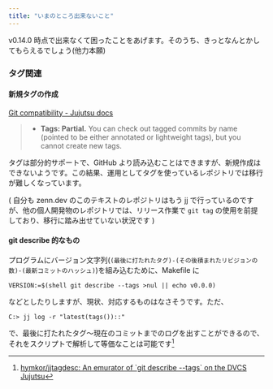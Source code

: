 ```yaml
---
title: "いまのところ出来ないこと"
---
```

v0.14.0 時点で出来なくて困ったことをあげます。そのうち、きっとなんとかしてもらえるでしょう(他力本願)

### タグ関連

#### 新規タグの作成

[Git compatibility - Jujutsu docs](https://martinvonz.github.io/jj/v0.14.0/git-compatibility/#supported-features)
> * **Tags: Partial.** You can check out tagged commits by name (pointed to be either annotated or lightweight tags), but you cannot create new tags.

タグは部分的サポートで、GitHub より読み込むことはできますが、新規作成はできないようです。この結果、運用としてタグを使っているレポジトリでは移行が難しくなっています。

( 自分も zenn.dev のこのテキストのレポジトリはもう jj で行っているのですが、他の個人開発物のレポジトリでは、リリース作業で `git tag` の使用を前提しており、移行に踏み出せていない状況です )

#### git describe 的なもの

プログラムにバージョン文字列(`(最後に打たれたタグ)-(その後積まれたリビジョンの数)-(最新コミットのハッシュ)`)を組み込むために、Makefile に

```
VERSION:=$(shell git describe --tags >nul || echo v0.0.0)
```

などとしたりしますが、現状、対応するものはなさそうです。ただ、

```
C:> jj log -r "latest(tags())::"
```

で、最後に打たれたタグ〜現在のコミットまでのログを出すことができるので、それをスクリプトで解析して等価なことは可能です[^jjtagdesc]

[^jjtagdesc]: [hymkor/jjtagdesc: An emurator of \`git describe --tags\` on the DVCS Jujutsu](https://github.com/hymkor/jjtagdesc)
